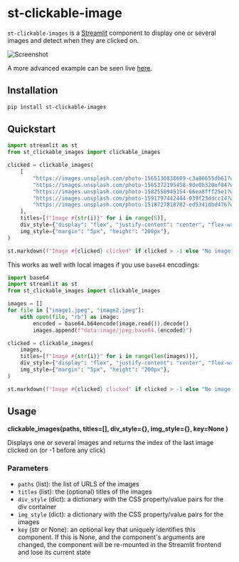 # st-clickable-image

`st-clickable-images` is a [Streamlit](https://streamlit.io) component to display one or several images and detect when they are clicked on.

![Screenshot](screenshot.gif)

A more advanced example can be seen live [here](https://huggingface.co/spaces/vivien/clip).

## Installation

```bash
pip install st-clickable-images
```

## Quickstart

```python
import streamlit as st
from st_clickable_images import clickable_images

clicked = clickable_images(
    [
        "https://images.unsplash.com/photo-1565130838609-c3a86655db61?w=700",
        "https://images.unsplash.com/photo-1565372195458-9de0b320ef04?w=700",
        "https://images.unsplash.com/photo-1582550945154-66ea8fff25e1?w=700",
        "https://images.unsplash.com/photo-1591797442444-039f23ddcc14?w=700",
        "https://images.unsplash.com/photo-1518727818782-ed5341dbd476?w=700",
    ],
    titles=[f"Image #{str(i)}" for i in range(5)],
    div_style={"display": "flex", "justify-content": "center", "flex-wrap": "wrap"},
    img_style={"margin": "5px", "height": "200px"},
)

st.markdown(f"Image #{clicked} clicked" if clicked > -1 else "No image clicked")
```

This works as well with local images if you use `base64` encodings:

```python
import base64
import streamlit as st
from st_clickable_images import clickable_images

images = []
for file in ["image1.jpeg", "image2.jpeg"]:
    with open(file, "rb") as image:
        encoded = base64.b64encode(image.read()).decode()
        images.append(f"data:image/jpeg;base64,{encoded}")

clicked = clickable_images(
    images,
    titles=[f"Image #{str(i)}" for i in range(len(images))],
    div_style={"display": "flex", "justify-content": "center", "flex-wrap": "wrap"},
    img_style={"margin": "5px", "height": "200px"},
)

st.markdown(f"Image #{clicked} clicked" if clicked > -1 else "No image clicked")
```

## Usage

**clickable_images(paths,
    titles=[],
    div_style={},
    img_style={},
    key=None
)**

Displays one or several images and returns the index of the last image clicked on (or -1 before any click)

### Parameters

- `paths` (list): the list of URLS of the images
- `titles` (list): the (optional) titles of the images
- `div_style` (dict): a dictionary with the CSS property/value pairs for the div container
- `img_style` (dict): a dictionary with the CSS property/value pairs for the images
- `key` (str or None): an optional key that uniquely identifies this component. If this is None, and the component's arguments are changed, the component will be re-mounted in the Streamlit frontend and lose its current state